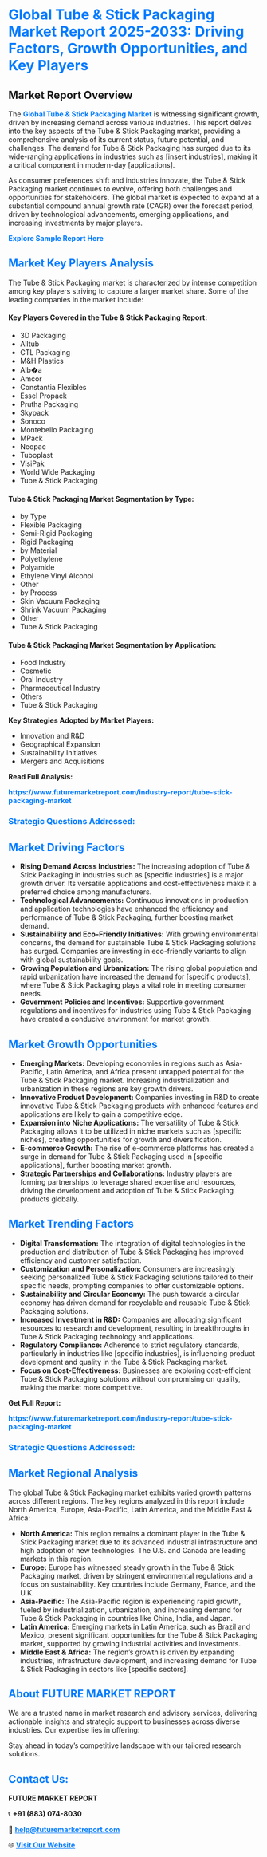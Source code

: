 <h1 style="color: #007BFF;">Global Tube & Stick Packaging Market Report 2025-2033: Driving Factors, Growth Opportunities, and Key Players</h1>

<section id="overview">
<h2>Market Report Overview</h2>
<p>The <a href="https://www.futuremarketreport.com/industry-report/tube-stick-packaging-market" style="color: #007BFF; text-decoration: none;"><strong>Global Tube & Stick Packaging Market</strong></a> is witnessing significant growth, driven by increasing demand across various industries. This report delves into the key aspects of the Tube & Stick Packaging market, providing a comprehensive analysis of its current status, future potential, and challenges. The demand for Tube & Stick Packaging has surged due to its wide-ranging applications in industries such as [insert industries], making it a critical component in modern-day [applications].</p>
<p>As consumer preferences shift and industries innovate, the Tube & Stick Packaging market continues to evolve, offering both challenges and opportunities for stakeholders. The global market is expected to expand at a substantial compound annual growth rate (CAGR) over the forecast period, driven by technological advancements, emerging applications, and increasing investments by major players.</p>
</section>

<section id="overview">
<p><a href="https://www.futuremarketreport.com/request-sample/reportId=107705" style="color: #007BFF; text-decoration: none;"><strong>Explore Sample Report Here</strong></a></p>
</section>

<section id="key-players">
<h2 style="color: #007BFF;">Market Key Players Analysis</h2>
<p>The Tube & Stick Packaging market is characterized by intense competition among key players striving to capture a larger market share. Some of the leading companies in the market include:</p>
<h4>Key Players Covered in the Tube & Stick Packaging Report:</h4>
<ul><li>3D Packaging</li><li>Alltub</li><li>CTL Packaging</li><li>M&amp;H Plastics</li><li>Alb�a</li><li>Amcor</li><li>Constantia Flexibles</li><li>Essel Propack</li><li>Prutha Packaging</li><li>Skypack</li><li>Sonoco</li><li>Montebello Packaging</li><li>MPack</li><li>Neopac</li><li>Tuboplast</li><li>VisiPak</li><li>World Wide Packaging</li><li>Tube &amp; Stick Packaging</li></ul>
<h4>Tube & Stick Packaging Market Segmentation by Type:</h4>
<ul><li>by Type</li><li>Flexible Packaging</li><li>Semi-Rigid Packaging</li><li>Rigid Packaging</li><li>by Material</li><li>Polyethylene</li><li>Polyamide</li><li>Ethylene Vinyl Alcohol</li><li>Other</li><li>by Process</li><li>Skin Vacuum Packaging</li><li>Shrink Vacuum Packaging</li><li>Other</li><li>Tube &amp; Stick Packaging</li></ul>

<h4>Tube & Stick Packaging Market Segmentation by Application:</h4>
<ul><li>Food Industry</li><li>Cosmetic</li><li>Oral Industry</li><li>Pharmaceutical Industry</li><li>Others</li><li>Tube &amp; Stick Packaging</li></ul>
<p><strong>Key Strategies Adopted by Market Players:</strong></p>
<ul>
<li>Innovation and R&D</li>
<li>Geographical Expansion</li>
<li>Sustainability Initiatives</li>
<li>Mergers and Acquisitions</li>
</ul>
</section>

<section>
<p><strong>Read Full Analysis: </strong></p><a href="https://www.futuremarketreport.com/industry-report/tube-stick-packaging-market" style="color: #007BFF; text-decoration: none;"><strong>https://www.futuremarketreport.com/industry-report/tube-stick-packaging-market</strong></a>
<h3 style="color: #007BFF;">Strategic Questions Addressed:</h3>
</section>

<section id="driving-factors">
<h2 style="color: #007BFF;">Market Driving Factors</h2>
<ul>
<li><strong>Rising Demand Across Industries:</strong> The increasing adoption of Tube & Stick Packaging in industries such as [specific industries] is a major growth driver. Its versatile applications and cost-effectiveness make it a preferred choice among manufacturers.</li>
<li><strong>Technological Advancements:</strong> Continuous innovations in production and application technologies have enhanced the efficiency and performance of Tube & Stick Packaging, further boosting market demand.</li>
<li><strong>Sustainability and Eco-Friendly Initiatives:</strong> With growing environmental concerns, the demand for sustainable Tube & Stick Packaging solutions has surged. Companies are investing in eco-friendly variants to align with global sustainability goals.</li>
<li><strong>Growing Population and Urbanization:</strong> The rising global population and rapid urbanization have increased the demand for [specific products], where Tube & Stick Packaging plays a vital role in meeting consumer needs.</li>
<li><strong>Government Policies and Incentives:</strong> Supportive government regulations and incentives for industries using Tube & Stick Packaging have created a conducive environment for market growth.</li>
</ul>
</section>

<section id="growth-opportunities">
<h2 style="color: #007BFF;">Market Growth Opportunities</h2>
<ul>
<li><strong>Emerging Markets:</strong> Developing economies in regions such as Asia-Pacific, Latin America, and Africa present untapped potential for the Tube & Stick Packaging market. Increasing industrialization and urbanization in these regions are key growth drivers.</li>
<li><strong>Innovative Product Development:</strong> Companies investing in R&D to create innovative Tube & Stick Packaging products with enhanced features and applications are likely to gain a competitive edge.</li>
<li><strong>Expansion into Niche Applications:</strong> The versatility of Tube & Stick Packaging allows it to be utilized in niche markets such as [specific niches], creating opportunities for growth and diversification.</li>
<li><strong>E-commerce Growth:</strong> The rise of e-commerce platforms has created a surge in demand for Tube & Stick Packaging used in [specific applications], further boosting market growth.</li>
<li><strong>Strategic Partnerships and Collaborations:</strong> Industry players are forming partnerships to leverage shared expertise and resources, driving the development and adoption of Tube & Stick Packaging products globally.</li>
</ul>
</section>

<section id="trending-factors">
<h2 style="color: #007BFF;">Market Trending Factors</h2>
<ul>
<li><strong>Digital Transformation:</strong> The integration of digital technologies in the production and distribution of Tube & Stick Packaging has improved efficiency and customer satisfaction.</li>
<li><strong>Customization and Personalization:</strong> Consumers are increasingly seeking personalized Tube & Stick Packaging solutions tailored to their specific needs, prompting companies to offer customizable options.</li>
<li><strong>Sustainability and Circular Economy:</strong> The push towards a circular economy has driven demand for recyclable and reusable Tube & Stick Packaging solutions.</li>
<li><strong>Increased Investment in R&D:</strong> Companies are allocating significant resources to research and development, resulting in breakthroughs in Tube & Stick Packaging technology and applications.</li>
<li><strong>Regulatory Compliance:</strong> Adherence to strict regulatory standards, particularly in industries like [specific industries], is influencing product development and quality in the Tube & Stick Packaging market.</li>
<li><strong>Focus on Cost-Effectiveness:</strong> Businesses are exploring cost-efficient Tube & Stick Packaging solutions without compromising on quality, making the market more competitive.</li>
</ul>
</section>

<section>
<p><strong>Get Full Report: </strong></p><a href="https://www.futuremarketreport.com/industry-report/tube-stick-packaging-market" style="color: #007BFF; text-decoration: none;"><strong>https://www.futuremarketreport.com/industry-report/tube-stick-packaging-market</strong></a>
<h3 style="color: #007BFF;">Strategic Questions Addressed:</h3>
</section>


<section id="regional-analysis">
<h2 style="color: #007BFF;">Market Regional Analysis</h2>
<p>The global Tube & Stick Packaging market exhibits varied growth patterns across different regions. The key regions analyzed in this report include North America, Europe, Asia-Pacific, Latin America, and the Middle East & Africa:</p>
<ul>
<li><strong>North America:</strong> This region remains a dominant player in the Tube & Stick Packaging market due to its advanced industrial infrastructure and high adoption of new technologies. The U.S. and Canada are leading markets in this region.</li>
<li><strong>Europe:</strong> Europe has witnessed steady growth in the Tube & Stick Packaging market, driven by stringent environmental regulations and a focus on sustainability. Key countries include Germany, France, and the U.K.</li>
<li><strong>Asia-Pacific:</strong> The Asia-Pacific region is experiencing rapid growth, fueled by industrialization, urbanization, and increasing demand for Tube & Stick Packaging in countries like China, India, and Japan.</li>
<li><strong>Latin America:</strong> Emerging markets in Latin America, such as Brazil and Mexico, present significant opportunities for the Tube & Stick Packaging market, supported by growing industrial activities and investments.</li>
<li><strong>Middle East & Africa:</strong> The region’s growth is driven by expanding industries, infrastructure development, and increasing demand for Tube & Stick Packaging in sectors like [specific sectors].</li>
</ul>
</section>

<footer>
<h2 style="color: #007BFF;">About FUTURE MARKET REPORT</h2>
<p>We are a trusted name in market research and advisory services, delivering actionable insights and strategic support to businesses across diverse industries. Our expertise lies in offering:</p>

<p>Stay ahead in today’s competitive landscape with our tailored research solutions.</p>

<h2 style="color: #007BFF;">Contact Us:</h2>
<p><strong>FUTURE MARKET REPORT</strong></p>
<p>📞 <strong>+91 (883) 074-8030</strong></p>
<p>📧 <strong><a href="mailto:help@futuremarketreport.com" style="color: #007BFF;">help@futuremarketreport.com</a></strong></p>
<p>🌐 <strong><a href="https://www.futuremarketreport.com/" style="color: #007BFF;">Visit Our Website</a></strong></p>
</footer>
